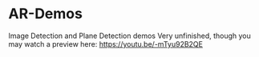 # AR-Demos
 Image Detection and Plane Detection demos
Very unfinished, though you may watch a preview here:
https://youtu.be/-mTyu92B2QE
